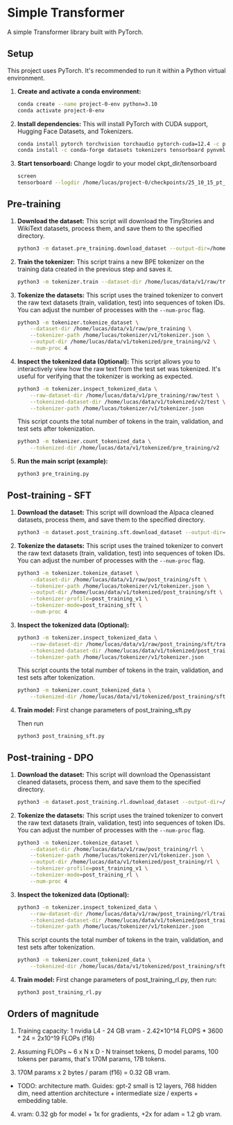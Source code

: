 # Simple Transformer

A simple Transformer library built with PyTorch.

## Setup

This project uses PyTorch. It's recommended to run it within a Python virtual environment.

1.  **Create and activate a conda environment:**
    ```bash
    conda create --name project-0-env python=3.10
    conda activate project-0-env
    ```

2.  **Install dependencies:**
    This will install PyTorch with CUDA support, Hugging Face Datasets, and Tokenizers.
    ```bash
    conda install pytorch torchvision torchaudio pytorch-cuda=12.4 -c pytorch -c nvidia
    conda install -c conda-forge datasets tokenizers tensorboard pynvml
    ```

3. **Start tensorboard:**
    Change logdir to your model ckpt_dir/tensorboard
    ```bash
    screen
    tensorboard --logdir /home/lucas/project-0/checkpoints/25_10_15_pt_sft1/tensorboard/ --port 6006
    ```

## Pre-training

1.  **Download the dataset:**
    This script will download the TinyStories and WikiText datasets, process them, and save them to the specified directory.
    ```bash
    python3 -m dataset.pre_training.download_dataset --output-dir=/home/lucas/data/v1/raw/pre_training
    ```

2.  **Train the tokenizer:**
    This script trains a new BPE tokenizer on the training data created in the previous step and saves it.
    ```bash
    python3 -m tokenizer.train --dataset-dir /home/lucas/data/v1/raw/train --output-path /home/lucas/tokenizer/v1/tokenizer.json
    ```

3.  **Tokenize the datasets:**
    This script uses the trained tokenizer to convert the raw text datasets (train, validation, test) into sequences of token IDs.
    You can adjust the number of processes with the `--num-proc` flag.
    ```bash
    python3 -m tokenizer.tokenize_dataset \
        --dataset-dir /home/lucas/data/v1/raw/pre_training \
        --tokenizer-path /home/lucas/tokenizer/v1/tokenizer.json \
        --output-dir /home/lucas/data/v1/tokenized/pre_training/v2 \
        --num-proc 4
    ```

4.  **Inspect the tokenized data (Optional):**
    This script allows you to interactively view how the raw text from the test set was tokenized. It's useful for verifying that the tokenizer is working as expected.
    ```bash
    python3 -m tokenizer.inspect_tokenized_data \
        --raw-dataset-dir /home/lucas/data/v1/pre_training/raw/test \
        --tokenized-dataset-dir /home/lucas/data/v1/tokenized/v2/test \
        --tokenizer-path /home/lucas/tokenizer/v1/tokenizer.json
    ```

    This script counts the total number of tokens in the train, validation, and test sets after tokenization.
    ```bash
    python3 -m tokenizer.count_tokenized_data \
        --tokenized-dir /home/lucas/data/v1/tokenized/pre_training/v2
    ```    

5.  **Run the main script (example):**
    ```bash
    python3 pre_training.py
    ```

## Post-training - SFT

1.  **Download the dataset:**
    This script will download the Alpaca cleaned datasets, process them, and save them to the specified directory.
    ```bash
    python3 -m dataset.post_training.sft.download_dataset --output-dir=/home/lucas/data/v1/raw/post_training/sft --tokenizer-profile=post_training_v1
    ```

2.  **Tokenize the datasets:**
    This script uses the trained tokenizer to convert the raw text datasets (train, validation, test) into sequences of token IDs.
    You can adjust the number of processes with the `--num-proc` flag.
    ```bash
    python3 -m tokenizer.tokenize_dataset \
        --dataset-dir /home/lucas/data/v1/raw/post_training/sft \
        --tokenizer-path /home/lucas/tokenizer/v1/tokenizer.json \
        --output-dir /home/lucas/data/v1/tokenized/post_training/sft \
        --tokenizer-profile=post_training_v1 \
        --tokenizer-mode=post_training_sft \
        --num-proc 4
    ```

3.  **Inspect the tokenized data (Optional):**
    ```bash
    python3 -m tokenizer.inspect_tokenized_data \
        --raw-dataset-dir /home/lucas/data/v1/raw/post_training/sft/train \
        --tokenized-dataset-dir /home/lucas/data/v1/tokenized/post_training/sft/train \
        --tokenizer-path /home/lucas/tokenizer/v1/tokenizer.json
    ```

     This script counts the total number of tokens in the train, validation, and test sets after tokenization.
    ```bash
    python3 -m tokenizer.count_tokenized_data \
        --tokenized-dir /home/lucas/data/v1/tokenized/post_training/sft
    ```    

4. **Train model:**
    First change parameters of post_training_sft.py

    Then run
    ```bash
    python3 post_training_sft.py
    ```
    

## Post-training - DPO

1.  **Download the dataset:**
    This script will download the Openassistant cleaned datasets, process them, and save them to the specified directory.
    ```bash
    python3 -m dataset.post_training.rl.download_dataset --output-dir=/home/lucas/data/v1/raw/post_training/rl --tokenizer-profile=post_training_v1 --num-test-roots=500
    ```

2.  **Tokenize the datasets:**
    This script uses the trained tokenizer to convert the raw text datasets (train, validation, test) into sequences of token IDs.
    You can adjust the number of processes with the `--num-proc` flag.
    ```bash
    python3 -m tokenizer.tokenize_dataset \
        --dataset-dir /home/lucas/data/v1/raw/post_training/rl \
        --tokenizer-path /home/lucas/tokenizer/v1/tokenizer.json \
        --output-dir /home/lucas/data/v1/tokenized/post_training/rl \
        --tokenizer-profile=post_training_v1 \
        --tokenizer-mode=post_training_rl \
        --num-proc 4
    ```

3.  **Inspect the tokenized data (Optional):**
    ```bash
    python3 -m tokenizer.inspect_tokenized_data \
        --raw-dataset-dir /home/lucas/data/v1/raw/post_training/rl/train \
        --tokenized-dataset-dir /home/lucas/data/v1/tokenized/post_training/rl/train \
        --tokenizer-path /home/lucas/tokenizer/v1/tokenizer.json
    ```

     This script counts the total number of tokens in the train, validation, and test sets after tokenization.
    ```bash
    python3 -m tokenizer.count_tokenized_data \
        --tokenized-dir /home/lucas/data/v1/tokenized/post_training/sft
    ```  

4. **Train model:**
    First change parameters of post_training_rl.py, then run:

    ```bash
    python3 post_training_rl.py
    ```
## Orders of magnitude

1. Training capacity: 1 nvidia L4 - 24 GB vram - 2.42×10^14 FLOPS * 3600 * 24 = 2x10^19 FLOPs (f16)

2. Assuming FLOPs ~ 6 x N x D - N trainset tokens, D model params, 100 tokens per params, that's 170M params, 17B tokens.

3. 170M params x 2 bytes / param (f16) = 0.32 GB vram.

* TODO: architecture math. Guides: gpt-2 small is 12 layers, 768 hidden dim, need attention architecture + intermediate size / experts + embedding table.

4. vram: 0.32 gb for model + 1x for gradients, +2x for adam = 1.2 gb vram.

